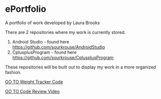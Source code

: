 # ePortfolio
A portfolio of work developed by Laura Brooks

There are 2 repositories where my work is currently stored.

1) Android Studio - found here <a href="https://github.com/sourkrouse/AndroidStudio">https://github.com/sourkrouse/AndroidStudio</a>
2) CplusplusProgram - found here <a href="https://github.com/sourkrouse/CplusplusProgram">https://github.com/sourkrouse/CplusplusProgram</a>

These repositories will be built out to display my work in a more organized fashion.

<a href="https://github.com/sourkrouse/ePortfolio/tree/master/WeightTracker">GO TO Weight Tracker Code</a>

[GO TO Code Review Video]

[GO TO Code Review Video]: https://youtu.be/YTIxfNiG-sw
